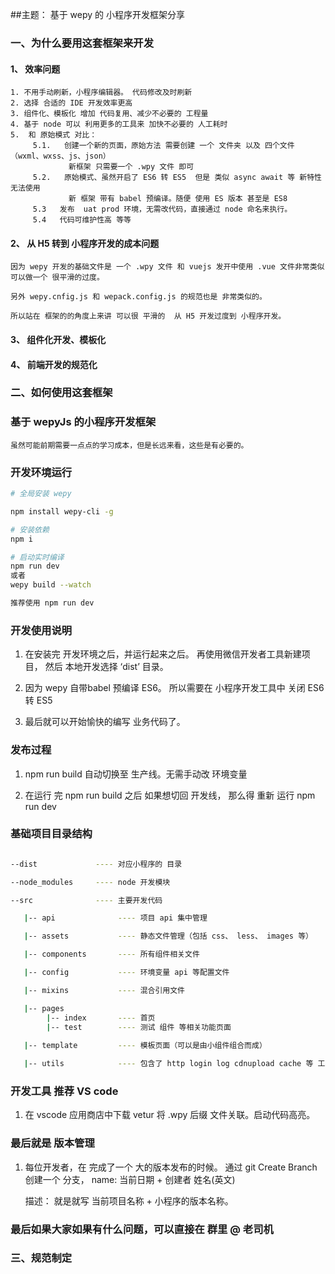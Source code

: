 ##主题： 基于 wepy 的 小程序开发框架分享

### 一、为什么要用这套框架来开发

#### 1、 效率问题

	1. 不用手动刷新，小程序编辑器。 代码修改及时刷新
	2. 选择 合适的 IDE 开发效率更高
	3. 组件化、模板化 增加 代码复用、减少不必要的 工程量
	4. 基于 node 可以 利用更多的工具来 加快不必要的 人工耗时
	5.  和 原始模式 对比：
		 5.1.   创建一个新的页面，原始方法 需要创建 一个 文件夹 以及 四个文件 （wxml、wxss、js、json）
				 新框架 只需要一个 .wpy 文件 即可
		 5.2.   原始模式、虽然开启了 ES6 转 ES5  但是 类似 async await 等 新特性无法使用
			     新 框架 带有 babel 预编译。随便 使用 ES 版本 甚至是 ES8 
		 5.3   发布  uat prod 环境，无需改代码，直接通过 node 命名来执行。
		 5.4   代码可维护性高 等等

#### 2、 从  H5 转到 小程序开发的成本问题
	
	因为 wepy 开发的基础文件是 一个 .wpy 文件 和 vuejs 发开中使用 .vue 文件非常类似
	可以做一个 很平滑的过度。

	另外 wepy.cnfig.js 和 wepack.config.js 的规范也是 非常类似的。

	所以站在 框架的的角度上来讲 可以很 平滑的  从 H5 开发过度到 小程序开发。
	
#### 3、 组件化开发、模板化
#### 4、 前端开发的规范化
	
### 二、如何使用这套框架


### 基于 wepyJs 的小程序开发框架

    虽然可能前期需要一点点的学习成本，但是长远来看，这些是有必要的。

### 开发环境运行

```bash
# 全局安装 wepy

npm install wepy-cli -g

# 安装依赖
npm i 

# 启动实时编译
npm run dev 
或者
wepy build --watch

推荐使用 npm run dev
```

### 开发使用说明

1. 在安装完 开发环境之后，并运行起来之后。 再使用微信开发者工具新建项目， 
   然后 本地开发选择 ‘dist’ 目录。

2. 因为 wepy 自带babel 预编译 ES6。 所以需要在 小程序开发工具中 关闭 ES6 转 ES5 

3. 最后就可以开始愉快的编写 业务代码了。


### 发布过程

1. npm run build 自动切换至 生产线。无需手动改 环境变量

2. 在运行 完 npm run build 之后 如果想切回 开发线， 那么得 重新 运行 npm run dev

### 基础项目目录结构
```bash

--dist             ---- 对应小程序的 目录

--node_modules     ---- node 开发模块

--src              ---- 主要开发代码

   |-- api              ---- 项目 api 集中管理

   |-- assets           ---- 静态文件管理（包括 css、 less、 images 等）

   |-- components       ---- 所有组件相关文件

   |-- config           ---- 环境变量 api 等配置文件

   |-- mixins           ---- 混合引用文件

   |-- pages
        |-- index       ---- 首页
        |-- test        ---- 测试 组件 等相关功能页面
   
   |-- template         ---- 模板页面（可以是由小组件组合而成）

   |-- utils            ---- 包含了 http login log cdnupload cache 等 工具类

```


### 开发工具 推荐 VS code

1. 在 vscode 应用商店中下载 vetur 将 .wpy 后缀 文件关联。启动代码高亮。 

### 最后就是 版本管理

1. 每位开发者，在 完成了一个 大的版本发布的时候。 通过 git  Create Branch 创建一个 分支， name: 当前日期 + 创建者 姓名(英文) 

   描述： 就是就写  当前项目名称 + 小程序的版本名称。

### 最后如果大家如果有什么问题，可以直接在 群里 @ 老司机


### 三、规范制定

